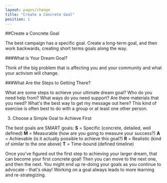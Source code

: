 ```yaml
---
layout: pages/change
title: "Create a Concrete Goal"
position: 1
---
```


##Create a Concrete Goal

The best campaign has a specific goal. Create a long-term goal, and then work backwards, creating short terms goals along the way.

###What is Your Dream Goal?

Think of the big problem that is affecting you and your community and what your activism will change.

###What Are the Steps to Getting There?

 What are some steps to achieve your ultimate dream goal? Who do you need help from? What ways do you need support? Are there materials that you need? What's the best way to get my message out here? This kind of exercise is often best to do with a group or at least one other person.

3. Choose a Simple Goal to Achieve First

The best goals are SMART goals:
**S** = Specific (concrete, detailed, well defined)
**M** = Measurable (how are you going to measure your success?)
**A** = Achievable (is it actually possible to achieve this goal?)
**R** = Realistic (kind of similar to the one above)
**T** = Time-bound (defined timeline)


Once you’ve figured out the first step to achieving your larger dream, that can become your first concrete goal! Then you can move to the next one, and then the next. You might end up re-doing your goals as you continue to advocate - that's okay! Working on a goal always leads to more learning and re-strategizing.


<!-- ???? Side bubble: Remember that goals can build on each other like blocks. Keep it simple to keep you motivated! -->

